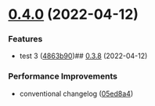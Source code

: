 

# [0.4.0](https://github.com/JergusKacmar/release-it-showcase/compare/0.3.8...0.4.0) (2022-04-12)


### Features

* test 3 ([4863b90](https://github.com/JergusKacmar/release-it-showcase/commit/4863b90adad2bf73076c65d40110ea0513d99996))## [0.3.8](https://github.com/JergusKacmar/release-it-showcase/compare/0.3.7...0.3.8) (2022-04-12)


### Performance Improvements

* conventional changelog ([05ed8a4](https://github.com/JergusKacmar/release-it-showcase/commit/05ed8a459f88da65f90fc7e2d15fa717f8c82b18))